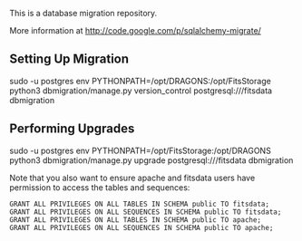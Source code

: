 This is a database migration repository.

More information at
http://code.google.com/p/sqlalchemy-migrate/

## Setting Up Migration

sudo -u postgres  env PYTHONPATH=/opt/DRAGONS:/opt/FitsStorage python3 dbmigration/manage.py version_control postgresql:///fitsdata dbmigration

## Performing Upgrades

sudo -u postgres env PYTHONPATH=/opt/FitsStorage:/opt/DRAGONS python3 dbmigration/manage.py upgrade postgresql:///fitsdata dbmigration

Note that you also want to ensure apache and fitsdata users have permission to access the tables and sequences:

```
GRANT ALL PRIVILEGES ON ALL TABLES IN SCHEMA public TO fitsdata;
GRANT ALL PRIVILEGES ON ALL SEQUENCES IN SCHEMA public TO fitsdata;
GRANT ALL PRIVILEGES ON ALL TABLES IN SCHEMA public TO apache;
GRANT ALL PRIVILEGES ON ALL SEQUENCES IN SCHEMA public TO apache;
```
